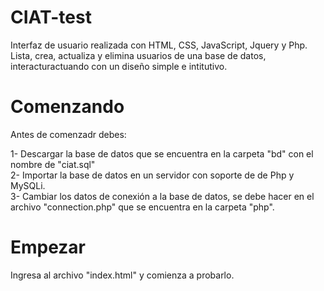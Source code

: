 # CIAT-test
Interfaz de usuario realizada con HTML, CSS, JavaScript, Jquery y Php.
Lista, crea, actualiza y elimina usuarios de una base de datos, interacturactuando con un diseño simple e intitutivo.


# Comenzando

Antes de comenzadr debes:

1- Descargar la base de datos que se encuentra en la carpeta "bd" con el nombre de "ciat.sql" <br>
2- Importar la base de datos en un servidor con soporte de de Php y MySQLi. <br>
3- Cambiar los datos de conexión a la base de datos, se debe hacer en el archivo "connection.php" que se encuentra en la carpeta "php". <br>

# Empezar

Ingresa al archivo "index.html" y comienza a probarlo.
